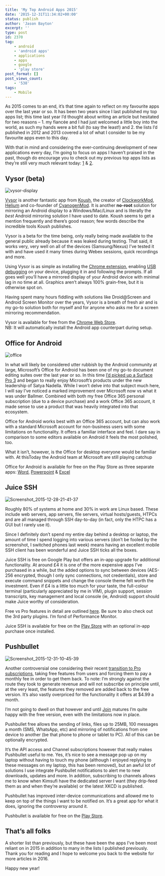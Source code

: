 ```yaml
---
title: 'My Top Android Apps 2015'
date: '2015-12-31T11:34:02+00:00'
status: publish
author: 'Jason Bayton'
excerpt: ''
type: post
id: 2370
tag:
    - android
    - 'android apps'
    - applications
    - apps
    - google
    - 'play store'
post_format: []
post_views_count:
    - '538'
tags:
    - Mobile
---
```

As 2015 comes to an end, it’s that time again to reflect on my favourite apps over the last year or so. It has been two years since I last published my top apps list; this time last year I’d thought about writing an article but hesitated for two reasons – 1. my fiancée and I had just welcomed a little boy into the world, as such my hands were a bit full (to say the least!) and 2. the lists I’d published in 2012 and 2013 covered a lot of what I consider to be my favourite apps even to this day.

With that in mind and considering the ever-continuing development of new applications every day, I’m going to focus on apps I haven’t praised in the past, though do encourage you to check out my previous top apps lists as they’re still very much relevant today: [1](/2012/12/my-top-android-apps-1212/) &amp; [2](/2013/12/my-top-android-apps-1213/).

Vysor (beta)
------------

![vysor-display](https://r2_worker.bayton.workers.dev/uploads/2015/12/vysor-display.png)

[Vysor](//www.vysor.io/) is another fantastic app from [Koush](https://plus.google.com/u/0/110558071969009568835/posts), the creator of [ClockworkMod](https://www.clockworkmod.com/rommanager), [Helium](https://clockworkmod.com/carbon) and co-founder of [CyanogenMod](https://lineageos.org/). It is another **no-root** solution for mirroring an Android display to a Windows/Mac/Linux and is literally the *best* Android mirroring solution I have used to date. Koush seems to get a mention frequently and there’s good reason; few words describe the incredible tools Koush publishes.

Vysor is a beta for the time being, only really being made available to the general public already because it was leaked during testing. That said, it works very, very well on all of the devices (Samsung/Nexus) I’ve tested it with and have used it many times during Webex sessions, quick recordings and more.

Using Vysor is as simple as installing the [Chrome extension](//chrome.google.com/webstore/detail/vysor-beta/gidgenkbbabolejbgbpnhbimgjbffefm), enabling [USB debugging](//developer.android.com/tools/device.html) on your device, plugging it in and following the prompts. If all goes well you’ll have a mirrored display of your Android device with minimal lag in no time at all. Graphics aren’t always 100% grain-free, but it is otherwise spot on.

Having spent many hours fiddling with solutions like Droid@Screen and Android Screen Monitor over the years, Vysor is a breath of fresh air and is my go-to solution both for myself and for anyone who asks me for a screen mirroring recommendation.

Vysor is available for free from the [Chrome Web Store](https://chrome.google.com/webstore/detail/vysor-beta/gidgenkbbabolejbgbpnhbimgjbffefm).  
NB: It will automatically install the Android app counterpart during setup.

Office for Android
------------------

![office](https://r2_worker.bayton.workers.dev/uploads/2015/12/office.png)

In what will likely be considered utter rubbish by the Android community at large, Microsoft’s Office for Android has been one of my go-to document editing suites over the last year or so. In this time [I’d picked up a Surface Pro 3](/2015/09/thoughts-on-the-surface-pro-3/) and began to really enjoy Microsoft’s products under the new leadership of Satya Nadella. While I won’t delve into that subject much here, I will say I’ve noticed a marked improvement over Microsoft now vs what it was under Ballmer. Combined with both my free Office 365 personal subscription (due to a device purchase) and a work Office 365 account, it made sense to use a product that was heavily integrated into that ecosystem.

Office for Android works best with an Office 365 account, but can also work with a standard Microsoft account for non-business users with some limitations on functionality. It offers a familiar interface and feel. I dare say in comparison to some editors available on Android it feels the most polished, too.

What it isn’t, however, is the Office for desktop everyone would be familiar with. At thisToday the Android team at Microsoft are still playing catchup

Office for Android is available for free on the Play Store as three separate apps: [Word](https://play.google.com/store/apps/details?id=com.microsoft.office.word), [Powerpoint](https://play.google.com/store/apps/details?id=com.microsoft.office.powerpoint) &amp; [Excel](https://play.google.com/store/apps/details?id=com.microsoft.office.excel)

Juice SSH
---------

![Screenshot_2015-12-28-21-41-37](https://r2_worker.bayton.workers.dev/uploads/2015/12/Screenshot_2015-12-28-21-41-37.png)

Roughly 80% of systems at home and 30% in work are Linux based. These include web servers, app servers, file servers, virtual hosts/guests, HTPCs and are all managed through SSH day-to-day (in fact, only the HTPC has a GUI but I rarely use it).

Since I definitely don’t spend my entire day behind a desktop or laptop, the amount of time I spend logging into various servers (don’t be fooled by the screenshot, I switched phones last week) means having an excellent mobile SSH client has been wonderful and Juice SSH ticks all the boxes.

Juice SSH is free on Google Play but offers an in-app upgrade for additional functionality. At around £4 it is one of the more expensive apps I’ve purchased in a while, but the added options to sync between devices (AES-256 encrypted, though I only sync connections, not credentials), store and execute command snippets and change the console theme felt worth the investment. Even if £4 is a little too much for your taste, the full-colour terminal (particularly appreciated by me in VIM), plugin support, session transcripts, key management and local console (ie, Android) support should make Juice worthy of consideration.

Free vs Pro features in detail are outlined [here](https://juicessh.com/features). Be sure to also check out the 3rd party plugins. I’m fond of Performance Monitor.

Juice SSH is available for free on the [Play Store](https://play.google.com/store/apps/details?id=com.sonelli.juicessh) with an optional in-app purchase once installed.

Pushbullet
----------

![Screenshot_2015-12-31-10-45-39](https://r2_worker.bayton.workers.dev/uploads/2015/12/Screenshot_2015-12-31-10-45-39.png)

Another controversial one considering their recent [transition to Pro subscriptions](https://thenextweb.com/dd/2015/11/17/pushbullets-new-paywall-is-a-perfect-example-of-how-not-to-monetize-an-app/#gref), taking free features from users and forcing them to pay a monthly fee in order to get them back. To note: I’m strongly against the route they took to generate revenue and will not subscribe on principle until, at the very least, the features they removed are added back to the free version. It’s also vastly overpriced for the functionality it offers at $4.99 a month.

I’m not going to dwell on that however and until [Join](https://plus.google.com/communities/110193399489813640793) matures I’m quite happy with the free version, even with the limitations now in place.

Pushbullet free allows the sending of links, files up to 25MB, 100 messages a month (SMS, WhatsApp, etc) and mirroring of notifications from one device to another (be that phone to phone or tablet to PC). All of this can be optionally encrypted.

It’s the API access and Channel subscriptions however that really makes Pushbullet useful to me. Yes, it’s nice to see a message pop up on my laptop without having to touch my phone (although I enjoyed replying to these messages on my laptop, this has been removed), but an awful lot of solutions I use integrate Pushbullet notifications to alert me to new downloads, updates and more. In addition, subscribing to channels allows me to know when Kimsufi have the dedicated server I want (they drip-feed them as and when they’re available) or the latest XKCD is published.

Pushbullet has improved inter-device communications and allowed me to keep on top of the things I want to be notified on. It’s a great app for what it does, ignoring the controversy around it.

Pushbullet is available for free on the [Play Store](https://play.google.com/store/apps/details?id=com.pushbullet.android).

That’s all folks
----------------

A shorter list than previously, but these have been the apps I’ve been most reliant on in 2015 in addition to many in the lists I published previously. Thank you for reading and I hope to welcome you back to the website for more articles in 2016.

Happy new year!